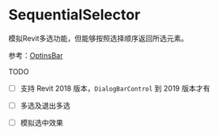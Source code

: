 # SequentialSelector

模拟Revit多选功能，但能够按照选择顺序返回所选元素。

参考：[OptinsBar](https://github.com/atomatiq/OptionsBar)



TODO

- [ ] 支持 Revit 2018 版本，`DialogBarControl` 到 2019 版本才有
- [ ] 多选及退出多选
- [ ] 模拟选中效果

